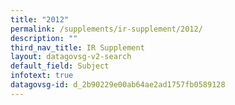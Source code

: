 ```yaml
---
title: "2012"
permalink: /supplements/ir-supplement/2012/
description: ""
third_nav_title: IR Supplement
layout: datagovsg-v2-search
default_field: Subject
infotext: true
datagovsg-id: d_2b90229e00ab64ae2ad1757fb0589128
---
```

